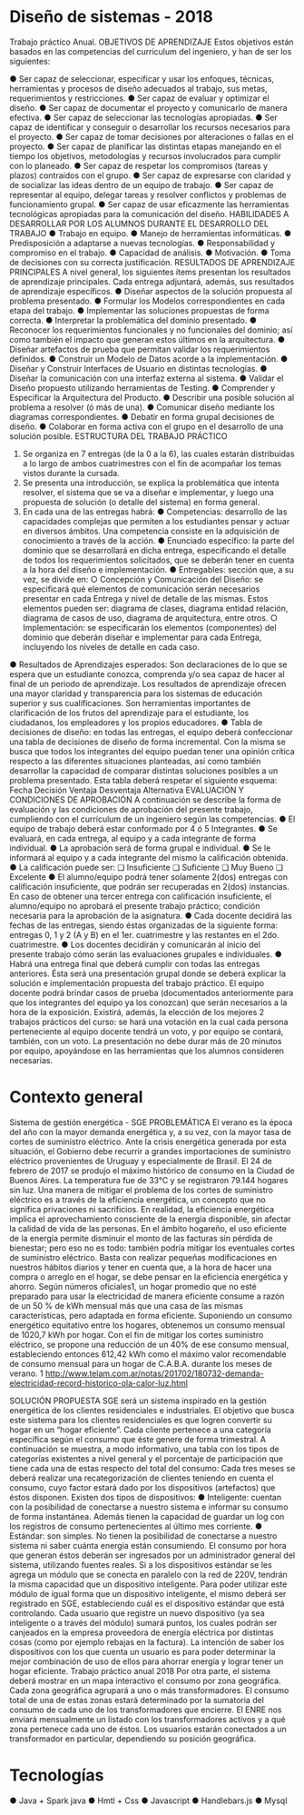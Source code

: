 
# Diseño de sistemas - 2018

Trabajo práctico Anual.
OBJETIVOS DE APRENDIZAJE
Estos objetivos están basados en las competencias del curriculum del ingeniero, y han de ser los siguientes:

● Ser capaz de seleccionar, especificar y usar los enfoques, técnicas, herramientas y procesos de diseño adecuados al trabajo, sus metas, requerimientos y restricciones.
● Ser capaz de evaluar y optimizar el diseño.
● Ser capaz de documentar el proyecto y comunicarlo de manera efectiva.
● Ser capaz de seleccionar las tecnologías apropiadas.
● Ser capaz de identificar y conseguir o desarrollar los recursos necesarios para el proyecto.
● Ser capaz de tomar decisiones por alteraciones o fallas en el proyecto.
● Ser capaz de planificar las distintas etapas manejando en el tiempo los objetivos, metodologías y recursos involucrados para cumplir con lo planeado.
● Ser capaz de respetar los compromisos (tareas y plazos) contraídos con el grupo.
● Ser capaz de expresarse con claridad y de socializar las ideas dentro de un equipo de trabajo.
● Ser capaz de representar al equipo, delegar tareas y resolver conflictos y problemas de funcionamiento grupal.
● Ser capaz de usar eficazmente las herramientas tecnológicas apropiadas para la comunicación del diseño.
HABILIDADES A DESARROLLAR POR LOS ALUMNOS DURANTE EL DESARROLLO DEL TRABAJO
● Trabajo en equipo.
● Manejo de herramientas informáticas.
● Predisposición a adaptarse a nuevas tecnologías.
● Responsabilidad y compromiso en el trabajo.
● Capacidad de análisis.
● Motivación.
● Toma de decisiones con su correcta justificación.
RESULTADOS DE APRENDIZAJE PRINCIPALES
A nivel general, los siguientes ítems presentan los resultados de aprendizaje principales. Cada entrega adjuntará, además, sus resultados de aprendizaje específicos.
● Diseñar aspectos de la solución propuesta al problema presentado.
● Formular los Modelos correspondientes en cada etapa del trabajo.
● Implementar las soluciones propuestas de forma correcta.
● Interpretar la problemática del dominio presentado.
● Reconocer los requerimientos funcionales y no funcionales del dominio; así como también el impacto que generan estos últimos en la arquitectura.
● Diseñar artefactos de prueba que permitan validar los requerimientos definidos.
● Construir un Modelo de Datos acorde a la implementación.
● Diseñar y Construir Interfaces de Usuario en distintas tecnologías.
● Diseñar la comunicación con una interfaz externa al sistema.
● Validar el Diseño propuesto utilizando herramientas de Testing.
● Comprender y Especificar la Arquitectura del Producto.
● Describir una posible solución al problema a resolver (ó más de una).
● Comunicar diseño mediante los diagramas correspondientes.
● Debatir en forma grupal decisiones de diseño.
● Colaborar en forma activa con el grupo en el desarrollo de una solución posible.
ESTRUCTURA DEL TRABAJO PRÁCTICO
1. Se organiza en 7 entregas (de la 0 a la 6), las cuales estarán distribuidas a lo largo de ambos cuatrimestres con el fin de acompañar los temas vistos durante la cursada.
2. Se presenta una introducción, se explica la problemática que intenta resolver, el sistema que se va a diseñar e implementar, y luego una propuesta de solución (o detalle del sistema) en forma general.
3. En cada una de las entregas habrá:
● Competencias: desarrollo de las capacidades complejas que permiten a los estudiantes pensar y actuar en diversos ámbitos. Una competencia consiste en la adquisición de conocimiento a través de la acción.
● Enunciado específico: la parte del dominio que se desarrollará en dicha entrega, especificando el detalle de todos los requerimientos solicitados, que se deberán tener en cuenta a la hora del diseño e implementación.
● Entregables: sección que, a su vez, se divide en:
○ Concepción y Comunicación del Diseño: se especificará qué elementos de comunicación serán necesarios presentar en cada Entrega y nivel de detalle de las mismas. Estos elementos pueden ser: diagrama de clases, diagrama entidad relación, diagrama de casos de uso, diagrama de arquitectura, entre otros.
○ Implementación: se especificarán los elementos (componentes) del dominio que deberán diseñar e implementar para cada Entrega, incluyendo los niveles de detalle en cada caso.

● Resultados de Aprendizajes esperados: Son declaraciones de lo que se espera que un estudiante conozca, comprenda y/o sea capaz de hacer al final de un periodo de aprendizaje. Los resultados de aprendizaje ofrecen una mayor claridad y transparencia para los sistemas de educación superior y sus cualificaciones. Son herramientas importantes de clarificación de los frutos del aprendizaje para el estudiante, los ciudadanos, los empleadores y los propios educadores.
● Tabla de decisiones de diseño: en todas las entregas, el equipo deberá confeccionar una tabla de decisiones de diseño de forma incremental. Con la misma se busca que todos los integrantes del equipo puedan tener una opinión crítica respecto a las diferentes situaciones planteadas, así como también desarrollar la capacidad de comparar distintas soluciones posibles a un problema presentado. Esta tabla deberá respetar el siguiente esquema:
Fecha Decisión Ventaja Desventaja Alternativa
EVALUACIÓN Y CONDICIONES DE APROBACIÓN
A continuación se describe la forma de evaluación y las condiciones de aprobación del presente trabajo, cumpliendo con el currículum de un ingeniero según las competencias.
● El equipo de trabajo deberá estar conformado por 4 ó 5 Integrantes.
● Se evaluará, en cada entrega, al equipo y a cada integrante de forma individual.
● La aprobación será de forma grupal e individual.
● Se le informará al equipo y a cada integrante del mismo la calificación obtenida.
● La calificación puede ser:
❏ Insuficiente
❏ Suficiente
❏ Muy Bueno
❏ Excelente
● El alumno/equipo podrá tener solamente 2(dos) entregas con calificación insuficiente, que podrán ser recuperadas en 2(dos) instancias. En caso de obtener una tercer entrega con calificación insuficiente, el alumno/equipo no aprobará el presente trabajo práctico; condición necesaria para la aprobación de la asignatura.
● Cada docente decidirá las fechas de las entregas, siendo éstas organizadas de la siguiente forma: entregas 0, 1 y 2 (A y B) en el 1er. cuatrimestre y las restantes en el 2do. cuatrimestre.
● Los docentes decidirán y comunicarán al inicio del presente trabajo cómo serán las evaluaciones grupales e individuales.
● Habrá una entrega final que deberá cumplir con todas las entregas anteriores. Ésta será una presentación grupal donde se deberá explicar la solución e implementación propuesta del trabajo práctico. El equipo docente podrá brindar casos de prueba (documentados anteriormente para que los integrantes del equipo ya los conozcan) que serán necesarios a la hora de la exposición. Existirá, además, la elección de los mejores 2 trabajos prácticos del curso: se hará una votación en la cual cada persona perteneciente al equipo docente tendrá un voto, y por equipo se contará, también, con un voto. La presentación no debe durar más de 20 minutos por equipo, apoyándose en las herramientas que los alumnos consideren necesarias.


# Contexto general

Sistema de gestión energética - SGE
PROBLEMÁTICA
El verano es la época del año con la mayor demanda energética y, a su vez, con la mayor tasa de cortes de suministro eléctrico. Ante la crisis energética generada por esta situación, el Gobierno debe recurrir a grandes importaciones de suministro eléctrico provenientes de Uruguay y especialmente de Brasil.
El 24 de febrero de 2017 se produjo el máximo histórico de consumo en la Ciudad de Buenos Aires. La temperatura fue de 33°C y se registraron 79.144 hogares sin luz. Una manera de mitigar el problema de los cortes de suministro eléctrico es a través de la eficiencia energética, un concepto que no significa privaciones ni sacrificios. En realidad, la eficiencia energética implica el aprovechamiento consciente de la energía disponible, sin afectar la calidad de vida de las personas.
En el ámbito hogareño, el uso eficiente de la energía permite disminuir el monto de las facturas sin pérdida de bienestar; pero eso no es todo: también podría mitigar los eventuales cortes de suministro eléctrico. Basta con realizar pequeñas modificaciones en nuestros hábitos diarios y tener en cuenta que, a la hora de hacer una compra o arreglo en el hogar, se debe pensar en la eficiencia energética y ahorro. Según números oficiales1, un hogar promedio que no esté preparado para usar la electricidad de manera eficiente consume a razón de un 50 % de kWh mensual más que una casa de las mismas características, pero adaptada en forma eficiente. Suponiendo un consumo energético equitativo entre los hogares, obtenemos un consumo mensual de 1020,7 kWh por hogar.
Con el fin de mitigar los cortes suministro eléctrico, se propone una reducción de un 40% de ese consumo mensual, estableciendo entonces 612,42 kWh como el máximo valor recomendable de consumo mensual para un hogar de C.A.B.A. durante los meses de verano.
1 http://www.telam.com.ar/notas/201702/180732-demanda-electricidad-record-historico-ola-calor-luz.html


SOLUCIÓN PROPUESTA
SGE será un sistema inspirado en la gestión energética de los clientes residenciales e industriales. El objetivo que busca este sistema para los clientes residenciales es que logren convertir su hogar en un “hogar eficiente”.
Cada cliente pertenece a una categoría específica según el consumo que éste genere de forma trimestral. A continuación se muestra, a modo informativo, una tabla con los tipos de categorías existentes a nivel general y el porcentaje de participación que tiene cada una de estas respecto del total del consumo:
Cada tres meses se deberá realizar una recategorización de clientes teniendo en cuenta el consumo, cuyo factor estará dado por los dispositivos (artefactos) que éstos disponen.
Existen dos tipos de dispositivos:
● Inteligente: cuentan con la posibilidad de conectarse a nuestro sistema e informar su consumo de forma instantánea. Además tienen la capacidad de guardar un log con los registros de consumo pertenecientes al último mes corriente.
● Estándar: son simples. No tienen la posibilidad de conectarse a nuestro sistema ni saber cuánta energía están consumiendo. El consumo por hora que generan éstos deberán ser ingresados por un administrador general del sistema, utilizando fuentes reales.
Si a los dispositivos estándar se les agrega un módulo que se conecta en paralelo con la red de 220V, tendrán la misma capacidad que un dispositivo inteligente. Para poder utilizar este módulo de igual forma que un dispositivo inteligente, el mismo deberá ser registrado en SGE, estableciendo cuál es el dispositivo estándar que está controlando.
Cada usuario que registre un nuevo dispositivo (ya sea inteligente o a través del módulo) sumará puntos, los cuales podrán ser canjeados en la empresa proveedora de energía eléctrica por distintas cosas (como por ejemplo rebajas en la factura).
La intención de saber los dispositivos con los que cuenta un usuario es para poder determinar la mejor combinación de uso de ellos para ahorrar energía y lograr tener un hogar eficiente.
Trabajo práctico anual 2018
Por otra parte, el sistema deberá mostrar en un mapa interactivo el consumo por zona geográfica. Cada zona geográfica agrupará a uno o más transformadores. El consumo total de una de estas zonas estará determinado por la sumatoria del consumo de cada uno de los transformadores que encierre. El ENRE nos enviará mensualmente un listado con los transformadores activos y a qué zona pertenece cada uno de éstos.
Los usuarios estarán conectados a un transformador en particular, dependiendo su posición geográfica.

# Tecnologías

● Java + Spark java
● Hmtl + Css 
● Javascript
● Handlebars.js
● Mysql



